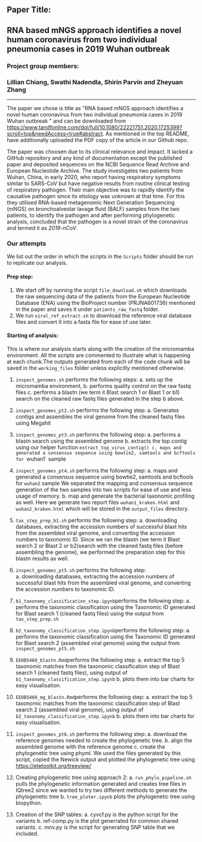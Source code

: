 ## Paper Title:
## RNA based mNGS approach identifies a novel human coronavirus from two individual pneumonia cases in 2019 Wuhan outbreak

### Project group members:
### Lillian Chiang, Swathi Nadendla, Shirin Parvin and Zheyuan Zhang

*************************************************************************************************************************

The paper we chose is title as "RNA based mNGS approach identifies a novel human coronavirus from two individual pneumonia cases in 2019 Wuhan outbreak
" and can be downloaded from https://www.tandfonline.com/doi/full/10.1080/22221751.2020.1725399?scroll=top&needAccess=true#abstract. As mentioned in the top README, have additionally uploaded the PDF copy of the article in our Github repo. 

The paper was choosen due to its clinical relevance and impact. It lacked a GitHub repository and any kind of documentation except the published paper and deposited sequences on the NCBI Sequence Read Archive and European Nucleotide Archive.
The study investigates two patients from Wuhan, China, in early 2020, who report having respiratory symptoms similar to SARS-CoV but have negative results from routine clinical testing of respiratory pathogen. Their main objective was to rapidly identify the causative pathogen since its etiology was unknown at that time. For this they utilised RNA-based metagenomic Next Generation Sequencing (mNGS) on bronchoalveolar lavage fluid (BALF) samples from the two patients, to identify the pathogen and after performing phylogenetic analysis, concluded that the pathogen is a novel strain of the coronavirus and termed it as *2019-nCoV*. 

### Our attempts

We list out the order in which the scripts in the `Scripts` folder should be run to replicate our analysis.

#### Prep step:

1. We start off by running the script `file_download.sh` which downloads the raw sequencing data of the patients from the European Nucleotide Database (ENA) using the BioProject number (PRJNA601736) mentioned in the paper and saves it under `patients_raw_fastq` folder.
2. We run `viral_ref_extract.sh` to download the reference viral database files and convert it into a fasta file for ease of use later.


#### Starting of analysis:

This is where our analysis starts along with the creation of the micromamba environment. All the scripts are commented to illustrate what is happening at each chunk.The outputs generated from each of the code chunk will be saved in the `working_files` folder unless explicitly mentioned otherwise. 
1. `inspect_genomes.sh` performs the following steps:
  a. sets up the micromamba environment, 
  b. performs quality control on the raw fastq files
  c. performs a blastn (we term it Blast search 1 or Blast 1 or b1) search on the cleaned raw fastq files generated in the step b above.

2. `inspect_genomes_pt2.sh` performs the following step:
  a. Generates contigs and assembles the viral genome from the cleaned fastq files using Megahit
  
3. `inspect_genomes_pt3.sh` performs the following step:
  a. performs a blastn search using the assembled genome
  b. extracts the top contig using our helper function `extract_top_virus_contig()
  c. maps and generated a consensus sequence using bowtie2, samtools and bcftools for `wuhan1` sample

4. `inspect_genomes_pt4.sh` performs the following step:
  a. maps and generated a consensus sequence using bowtie2, samtools and bcftools for `wuhan2` sample
    We separated the mapping and consensus sequence generation of the two samples into two scripts for ease of use and less usage of memory.
  b. map and generate the bacterial taxonomic profiling as well. Here we generate two report files `wuhan1_kraken.html` and `wuhan2_kraken.html` which will be stored in the `output_files` directory.
  
5. `tax_step_prep_b1.sh` performs the following step:
  a. downloading databases, extracting the accession numbers of successful blast hits from the assembled viral genome, and converting the accession numbers to taxonomic ID.
    Since we ran the blastn (we term it Blast search 2 or Blast 2 or b2)search with the cleaned fastq files (before assembling the genome), we performed the preparation step for this blastn results as well.

6. `inspect_genomes_pt5.sh` performs the following step:   
  a. downloading databases, extracting the accession numbers of successful blast hits from the assembled viral genome, and converting the accession numbers to taxonomic ID.

7. `b1_taxonomy_classification_step.ipynb`performs the following step:
  a. performs the taxonomic classification using the Taxonomic ID generated for Blast search 1 (cleaned fastq files) using the output from `tax_step_prep.sh`

8. `b2_taxonomy_classification_step.ipynb`performs the following step:
  a. performs the taxonomic classification using the Taxonomic ID generated for Blast search 2 (assembled viral genome) using the output from `inspect_genomes_pt5.sh`

9. `EEOB5460_blastn.Rmd`performs the following step:
  a. extract the top 5 taxonomic matches from the taxonomic classification step of Blast search 1 (cleaned fastq files), using output of `b1_taxonomy_classification_step.ipynb`
  b. plots them into bar charts for easy visualisation.

10. `EEOB5460_mg_blastn.Rmd`performs the following step:
  a. extract the top 5 taxonomic matches from the taxonomic classification step of Blast search 2 (assembled viral genome), using output of `b2_taxonomy_classification_step.ipynb`
  b. plots them into bar charts for easy visualisation.

11. `inspect_genomes_pt6.sh` performs the following step: 
  a. download the reference genomes needed to create the phylogenetic tree.
  b. align the assembled genome with the reference genome
  c. create the phylogenetic tree using phyml.
  We used the files generated by this script, copied the Newick output and plotted the phylogenetic tree using https://etetoolkit.org/treeview/

12. Creating phylogenetic tree using approach 2:
  a. `run_phylo_pipeline.sh` pulls the phylogenetic information generated and creates tree files in IQtree2 since we wanted to try two different methods to generate the phylogenetic tree
  b. `tree_ploter.ipynb` plots the phylogenetic tree using biopython.
  
13. Creation of the SNP tables:
  a. cyvcf.py is the python script for the variants 
  b. ref-comp.py is the plot generrated for common shared variants. 
  c. mnv.py is the script for generating SNP table that we included.

  
  
  
  
  
  
  
